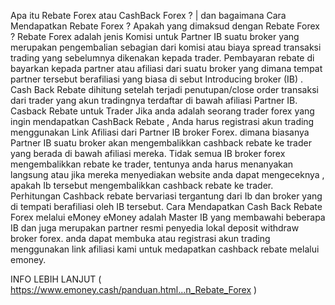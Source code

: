  





Apa itu Rebate Forex atau CashBack Forex ? | dan bagaimana Cara Mendapatkan Rebate Forex ?
Apakah yang dimaksud dengan Rebate Forex ?
Rebate Forex adalah jenis Komisi untuk Partner IB suatu broker yang merupakan pengembalian sebagian dari komisi atau biaya spread transaksi trading yang sebelumnya dikenakan kepada trader.
Pembayaran rebate di bayarkan kepada partner atau afiliasi dari suatu broker yang dimana tempat partner tersebut berafiliasi yang biasa di sebut Introducing broker (IB) . 
Cash Back Rebate dihitung setelah terjadi penutupan/close order transaksi dari trader yang akun tradingnya terdaftar di bawah afiliasi Partner IB.
Casback Rebate untuk Trader 
Jika anda adalah seorang trader forex yang ingin mendapatkan CashBack Rebate , Anda harus registrasi akun trading menggunakan Link Afiliasi dari Partner IB broker Forex. 
dimana biasanya Partner IB suatu broker akan mengembalikkan cashback rebate ke trader yang berada di bawah afiliasi mereka.
Tidak semua IB broker forex mengembalikkan rebate ke trader, tentunya anda harus menanyakan langsung atau jika mereka menyediakan website anda dapat mengeceknya , apakah Ib tersebut mengembalikkan cashback rebate ke trader. Perhitungan Cashback rebate bervariasi tergantung dari Ib dan broker yang di tempati berafiliasi oleh IB tersebut.
Cara Mendapatkan Cash Back Rebate Forex melalui eMoney
eMoney adalah Master IB yang membawahi beberapa IB dan juga merupakan partner resmi penyedia lokal deposit withdraw broker forex. 
anda dapat membuka atau registrasi akun trading menggunakan link afiliasi kami untuk medapatkan cashback rebate melalui emoney.

INFO LEBIH LANJUT ( https://www.emoney.cash/panduan.html...n_Rebate_Forex )
